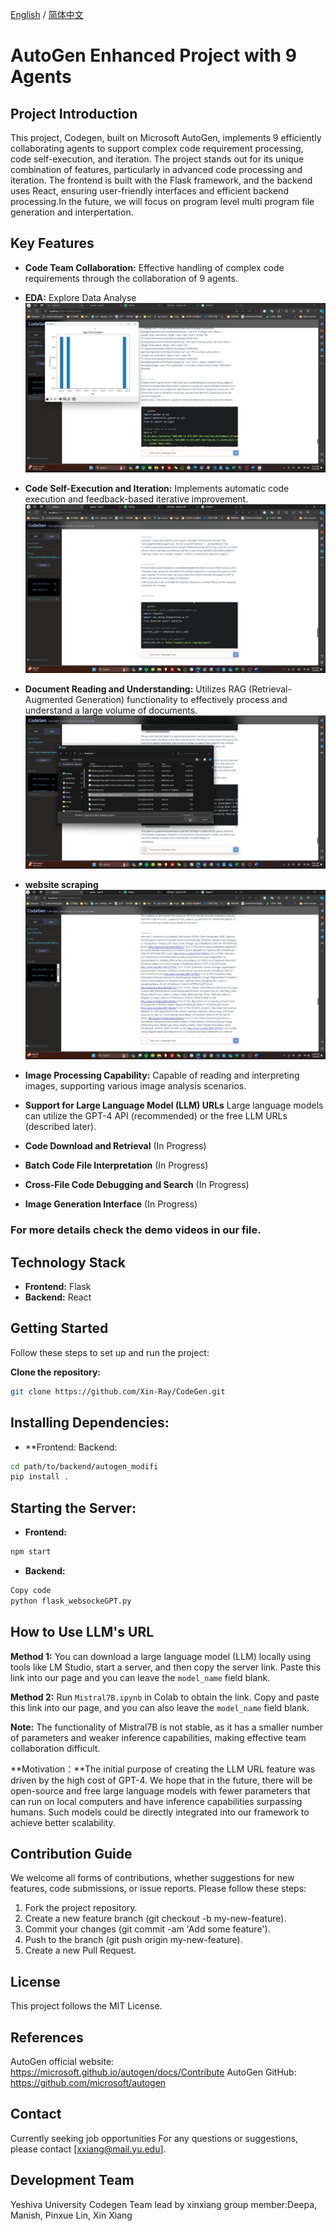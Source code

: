 [English](README.md) / [简体中文](README_CH.md)

# AutoGen Enhanced Project with 9 Agents

## Project Introduction
This project, Codegen, built on Microsoft AutoGen, implements 9 efficiently collaborating agents to support complex code requirement processing, code self-execution, and iteration. The project stands out for its unique combination of features, particularly in advanced code processing and iteration. The frontend is built with the Flask framework, and the backend uses React, ensuring user-friendly interfaces and efficient backend processing.In the future, we will focus on program level multi program file generation and interpertation.

## Key Features
- **Code Team Collaboration:** Effective handling of complex code requirements through the collaboration of 9 agents.
- **EDA:** Explore Data Analyse 
![EDA](images/EDA.png)
- **Code Self-Execution and Iteration:** Implements automatic code execution and feedback-based iterative improvement.
![fix bug](images/code_bug_auto_fix.png)
- **Document Reading and Understanding:** Utilizes RAG (Retrieval-Augmented Generation) functionality to effectively process and understand a large volume of documents.
![rag](images/rag.png)
- **website scraping**
![website_scraping](images/scrape_website.png)
- **Image Processing Capability:** Capable of reading and interpreting images, supporting various image analysis scenarios.
- **Support for Large Language Model (LLM) URLs** Large language models can utilize the GPT-4 API (recommended) or the free LLM URLs (described later).

- **Code Download and Retrieval** (In Progress)

- **Batch Code File Interpretation** (In Progress)

- **Cross-File Code Debugging and Search** (In Progress)

- **Image Generation Interface** (In Progress)

### For more details check the demo videos in our file. 

## Technology Stack
- **Frontend:** Flask
- **Backend:** React

## Getting Started
Follow these steps to set up and run the project:

**Clone the repository:**
```bash
git clone https://github.com/Xin-Ray/CodeGen.git
```
## Installing Dependencies:
- **Frontend:
Backend:
```bash
cd path/to/backend/autogen_modifi
pip install .
```
## Starting the Server:
- **Frontend:**
```bash
npm start
```
- **Backend:**
```bash
Copy code
python flask_websockeGPT.py
```

## How to Use LLM's URL

**Method 1:** You can download a large language model (LLM) locally using tools like LM Studio, start a server, and then copy the server link. Paste this link into our page and you can leave the `model_name` field blank.

**Method 2:** Run `Mistral7B.ipynb` in Colab to obtain the link. Copy and paste this link into our page, and you can also leave the `model_name` field blank.

**Note:** The functionality of Mistral7B is not stable, as it has a smaller number of parameters and weaker inference capabilities, making effective team collaboration difficult. 

**Motivation：**The initial purpose of creating the LLM URL feature was driven by the high cost of GPT-4. We hope that in the future, there will be open-source and free large language models with fewer parameters that can run on local computers and have inference capabilities surpassing humans. Such models could be directly integrated into our framework to achieve better scalability.


## Contribution Guide
We welcome all forms of contributions, whether suggestions for new features, code submissions, or issue reports. Please follow these steps:

1. Fork the project repository.
2. Create a new feature branch (git checkout -b my-new-feature).
3. Commit your changes (git commit -am 'Add some feature').
4. Push to the branch (git push origin my-new-feature).
5. Create a new Pull Request.

## License
This project follows the MIT License.

## References
AutoGen official website: https://microsoft.github.io/autogen/docs/Contribute
AutoGen GitHub: https://github.com/microsoft/autogen

## Contact
Currently seeking job opportunities
For any questions or suggestions, please contact [xxiang@mail.yu.edu].

## Development Team
Yeshiva University Codegen Team lead by xinxiang
group member:Deepa, Manish, Pinxue Lin, Xin Xiang




